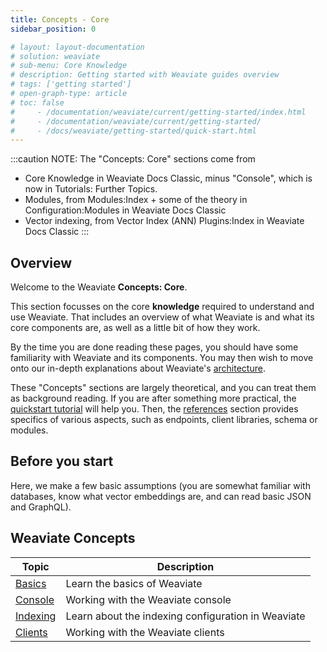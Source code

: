 ```yaml
---
title: Concepts - Core
sidebar_position: 0

# layout: layout-documentation
# solution: weaviate
# sub-menu: Core Knowledge
# description: Getting started with Weaviate guides overview
# tags: ['getting started']
# open-graph-type: article
# toc: false
#     - /documentation/weaviate/current/getting-started/index.html
#     - /documentation/weaviate/current/getting-started/
#     - /docs/weaviate/getting-started/quick-start.html
---
```


<!-- TODO: Remove explanatory header once layout review complete -->
:::caution NOTE:
The "Concepts: Core" sections come from
- Core Knowledge in Weaviate Docs Classic, minus "Console", which is now in Tutorials: Further Topics.
- Modules, from Modules:Index + some of the theory in Configuration:Modules in Weaviate Docs Classic
- Vector indexing, from Vector Index (ANN) Plugins:Index in Weaviate Docs Classic
:::

## Overview

Welcome to the Weaviate **Concepts: Core**.

This section focusses on the core **knowledge** required to understand and use Weaviate. That includes an overview of what Weaviate is and what its core components are, as well as a little bit of how they work. 

By the time you are done reading these pages, you should have some familiarity with Weaviate and its components. You may then wish to move onto our in-depth explanations about Weaviate's [architecture](../architecture/index.md).

These "Concepts" sections are largely theoretical, and you can treat them as background reading. If you are after something more practical, the [quickstart tutorial](../getting-started/index.md) will help you. Then, the [references](../references/index.md) section provides specifics of various aspects, such as endpoints, client libraries, schema or modules.

## Before you start 

Here, we make a few basic assumptions (you are somewhat familiar with databases, know what vector embeddings are, and can read basic JSON and GraphQL).

## Weaviate Concepts

| Topic | Description |
| --- | --- |
| [Basics](./basics.md) | Learn the basics of Weaviate |
| [Console](./console.md) | Working with the Weaviate console |
| [Indexing](./indexing.md) | Learn about the indexing configuration in Weaviate |
| [Clients](./clients.md) | Working with the Weaviate clients |